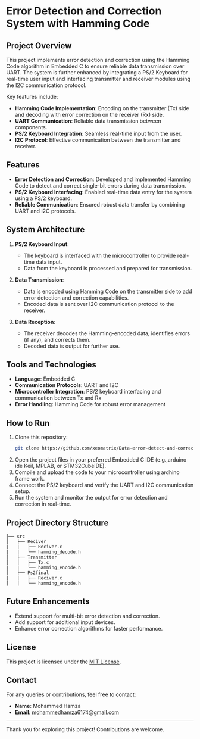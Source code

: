 # Error Detection and Correction System with Hamming Code

## Project Overview
This project implements error detection and correction using the Hamming Code algorithm in Embedded C to ensure reliable data transmission over UART. The system is further enhanced by integrating a PS/2 Keyboard for real-time user input and interfacing transmitter and receiver modules using the I2C communication protocol.

Key features include:
- **Hamming Code Implementation**: Encoding on the transmitter (Tx) side and decoding with error correction on the receiver (Rx) side.
- **UART Communication**: Reliable data transmission between components.
- **PS/2 Keyboard Integration**: Seamless real-time input from the user.
- **I2C Protocol**: Effective communication between the transmitter and receiver.

## Features
- **Error Detection and Correction**: Developed and implemented Hamming Code to detect and correct single-bit errors during data transmission.
- **PS/2 Keyboard Interfacing**: Enabled real-time data entry for the system using a PS/2 keyboard.
- **Reliable Communication**: Ensured robust data transfer by combining UART and I2C protocols.

## System Architecture
1. **PS/2 Keyboard Input**:
   - The keyboard is interfaced with the microcontroller to provide real-time data input.
   - Data from the keyboard is processed and prepared for transmission.

2. **Data Transmission**:
   - Data is encoded using Hamming Code on the transmitter side to add error detection and correction capabilities.
   - Encoded data is sent over I2C communication protocol to the receiver.

3. **Data Reception**:
   - The receiver decodes the Hamming-encoded data, identifies errors (if any), and corrects them.
   - Decoded data is output for further use.

## Tools and Technologies
- **Language**: Embedded C
- **Communication Protocols**: UART and I2C
- **Microcontroller Integration**: PS/2 keyboard interfacing and communication between Tx and Rx
- **Error Handling**: Hamming Code for robust error management

## How to Run
1. Clone this repository:
   ```bash
   git clone https://github.com/xeomatrix/Data-error-detect-and-correct.git
   ```
2. Open the project files in your preferred Embedded C IDE (e.g.,arduino ide Keil, MPLAB, or STM32CubeIDE).
3. Compile and upload the code to your microcontroller using ardhino frame work.
4. Connect the PS/2 keyboard and verify the UART and I2C communication setup.
5. Run the system and monitor the output for error detection and correction in real-time.

## Project Directory Structure
```
├── src
│   ├── Reciver   
|   |   ├── Reciver.c
|   |   └── hamming_decode.h
│   ├── Transmitter      
|   |   ├── Tx.c
|   |   └── hamming_encode.h
│   ├── Ps2final    
|   |   ├── Reciver.c
|   |   └── hamming_encode.h
```

## Future Enhancements
- Extend support for multi-bit error detection and correction.
- Add support for additional input devices.
- Enhance error correction algorithms for faster performance.

## License
This project is licensed under the [MIT License](LICENSE).

## Contact
For any queries or contributions, feel free to contact:
- **Name**: Mohammed Hamza
- **Email**: mohammedhamza6174@gmail.com

---
Thank you for exploring this project! Contributions are welcome.

